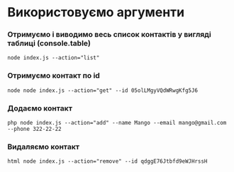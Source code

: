 # Використовуємо аргументи

### Отримуємо і виводимо весь список контактів у вигляді таблиці (console.table)
```node index.js --action="list" ```

 ### Отримуємо контакт по id
```node node index.js --action="get" --id 05olLMgyVQdWRwgKfg5J6```

### Додаємо контакт
```php node index.js --action="add" --name Mango --email mango@gmail.com --phone 322-22-22```

### Видаляємо контакт
```html node index.js --action="remove" --id qdggE76Jtbfd9eWJHrssH```

